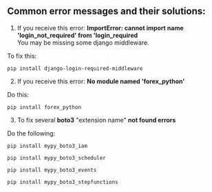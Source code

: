 ## **Common error messages and their solutions:**

1. If you receive this error: **ImportError: cannot import name 'login_not_required' from 'login_required** <br /> You may be missing some django middleware.

To fix this:
```shell
pip install django-login-required-middleware
```

2. If you receive this error: **No module named 'forex_python'** 

Do this:
```shell
pip install forex_python
```

3. To fix several **boto3** "extension name" **not found errors** 

Do the following:
```shell
pip install mypy_boto3_iam

pip install mypy_boto3_scheduler

pip install mypy_boto3_events

pip install mypy_boto3_stepfunctions
```
